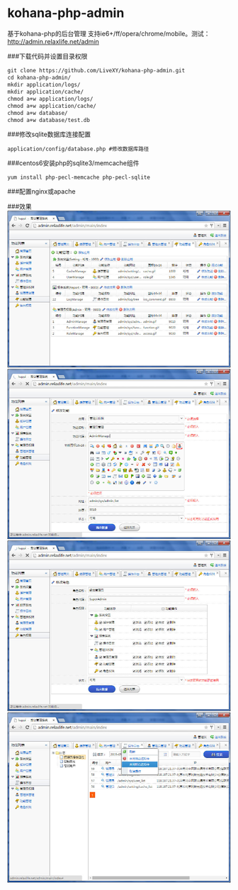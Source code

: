 # kohana-php-admin
基于kohana-php的后台管理 支持ie6+/ff/opera/chrome/mobile。测试：http://admin.relaxlife.net/admin

###下载代码并设置目录权限
```
git clone https://github.com/LiveXY/kohana-php-admin.git
cd kohana-php-admin/
mkdir application/logs/
mkdir application/cache/
chmod a+w application/logs/
chmod a+w application/cache/
chmod a+w database/
chmod a+w database/test.db
```
###修改sqlite数据库连接配置
```
application/config/database.php #修改数据库路径
```
###centos6安装php的sqlite3/memcache组件
```
yum install php-pecl-memcache php-pecl-sqlite

```
###配置nginx或apache

###效果
![图片](https://raw.githubusercontent.com/LiveXY/kohana-php-admin/master/20150530192639.jpg)
![图片](https://raw.githubusercontent.com/LiveXY/kohana-php-admin/master/20150530192708.jpg)
![图片](https://raw.githubusercontent.com/LiveXY/kohana-php-admin/master/20150530192738.jpg)
![图片](https://raw.githubusercontent.com/LiveXY/kohana-php-admin/master/20150530192838.jpg)
